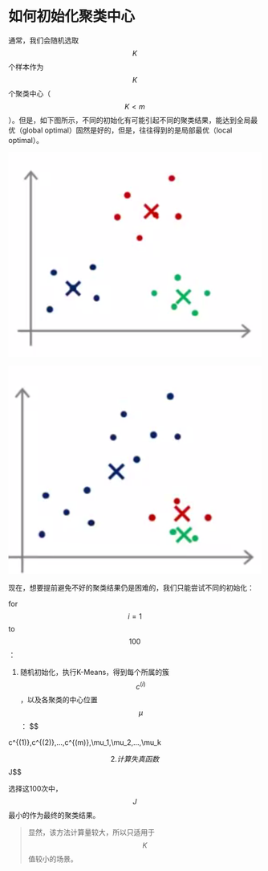 # 如何初始化聚类中心

通常，我们会随机选取$$K$$个样本作为$$K$$个聚类中心（$$K<m$$）。但是，如下图所示，不同的初始化有可能引起不同的聚类结果，能达到全局最优（global optimal）固然是好的，但是，往往得到的是局部最优（local optimal）。

![聚类结果1](../attachments/聚类结果1.png)

![聚类结果2](../attachments/聚类结果2.png)

现在，想要提前避免不好的聚类结果仍是困难的，我们只能尝试不同的初始化：

for $$i=1$$ to $$100$$：

1. 随机初始化，执行K-Means，得到每个所属的簇$$c^{(i)}$$，以及各聚类的中心位置$$\mu$$：
$$

c^{(1)},c^{(2)},...,c^{(m)},\mu_1,\mu_2,...,\mu_k

$$
2. 计算失真函数$$J$$

选择这100次中，$$J$$最小的作为最终的聚类结果。

> 显然，该方法计算量较大，所以只适用于$$K$$值较小的场景。

